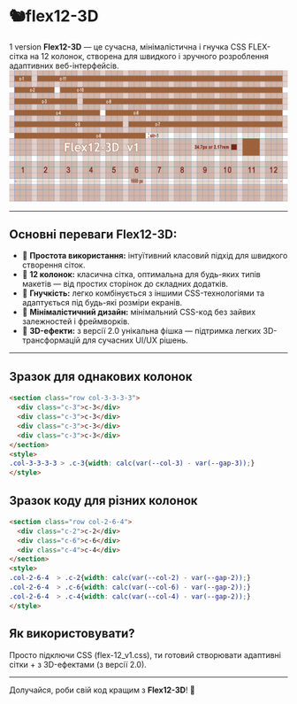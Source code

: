 # 🐿️flex12-3D
1 version
**Flex12-3D** — це сучасна, мінімалістична і гнучка CSS FLEX-сітка на 12 колонок, створена для швидкого і зручного розроблення адаптивних веб-інтерфейсів.
![Flex12](./images-flex12-v1.png)

---

## Основні переваги Flex12-3D:

- 🔹 **Простота використання:** інтуїтивний класовий підхід для швидкого створення сіток.  
- 🔹 **12 колонок:** класична сітка, оптимальна для будь-яких типів макетів — від простих сторінок до складних додатків.  
- 🔹 **Гнучкість:** легко комбінується з іншими CSS-технологіями та адаптується під будь-які розміри екранів.  
- 🔹 **Мінімалістичний дизайн:** мінімальний CSS-код без зайвих залежностей і фреймворків.  
- 🔹 **3D-ефекти:** з версії 2.0 унікальна фішка — підтримка легких 3D-трансформацій для сучасних UI/UX рішень.  

---

## Зразок для однакових колонок
```html
<section class="row col-3-3-3-3">
  <div class="c-3">c-3</div>
  <div class="c-3">c-3</div>
  <div class="c-3">c-3</div>
  <div class="c-3">c-3</div>
</section>
<style>
.col-3-3-3-3 > .c-3{width: calc(var(--col-3) - var(--gap-3));}
</style> 
```

## Зразок коду для різних колонок
```html
<section class="row col-2-6-4">
  <div class="c-2">c-2</div>
  <div class="c-6">c-6</div>
  <div class="c-4">c-4</div>
</section>
<style>
.col-2-6-4  > .c-2{width: calc(var(--col-2) - var(--gap-2));}
.col-2-6-4  > .c-6{width: calc(var(--col-6) - var(--gap-2));}
.col-2-6-4  > .c-4{width: calc(var(--col-4) - var(--gap-2));}
</style> 
```

## Як використовувати?

Просто підключи CSS (flex-12_v1.css), ти готовий створювати адаптивні сітки + з 3D-ефектами (з версії 2.0).

---

Долучайся, роби свій код кращим з **Flex12-3D**! 🚀
```


